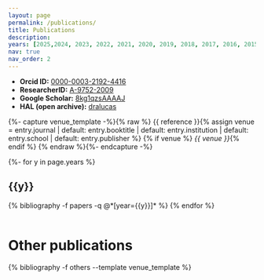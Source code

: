 ```yaml
---
layout: page
permalink: /publications/
title: Publications
description:
years: [2025,2024, 2023, 2022, 2021, 2020, 2019, 2018, 2017, 2016, 2015, 2014, 2013, 2012, 2011, 2010, 2009, 2007]
nav: true
nav_order: 2
---
```

<!-- _pages/publications.md -->
* **Orcid ID:** [0000-0003-2192-4416](https://orcid.org/0000-0003-2192-4416)
* **ResearcherID:** [A-9752-2009](https://www.webofscience.com/wos/author/rid/A-9752-2009)
* **Google Scholar:** [8kg1qzsAAAAJ](https://scholar.google.com/citations?user=8kg1qzsAAAAJ)
* **HAL (open archive):** [dralucas](https://cv.archives-ouvertes.fr/dralucas)

{%- capture venue_template -%}{% raw %}
{{ reference }}{% assign venue = entry.journal
  | default: entry.booktitle
  | default: entry.institution
  | default: entry.school
  | default: entry.publisher %}
{% if venue %} <em>{{ venue }}</em>{% endif %}
{% endraw %}{%- endcapture -%}


<div class="publications">

{%- for y in page.years %}
  <h2 class="year">{{y}}</h2>
  {% bibliography -f papers -q @*[year={{y}}]* %}
{% endfor %}
</div>

<br>
<h1 class="post-title">Other publications</h1>

<div class="publications">
  {% bibliography -f others --template venue_template %}
</div>

